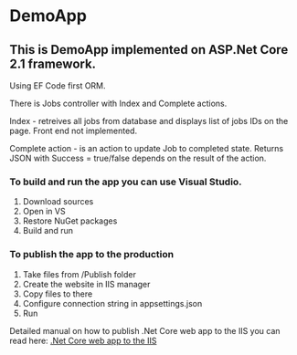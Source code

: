 # DemoApp

## This is DemoApp implemented on ASP.Net Core 2.1 framework.

Using EF Code first ORM.

There is Jobs controller with Index and Complete actions.

Index - retreives all jobs from database and displays list of jobs IDs on the page.
Front end not implemented.

Complete action - is an action to update Job to completed state.
Returns JSON with Success = true/false depends on the result of the action.

### To build and run the app you can use Visual Studio.

1. Download sources
2. Open in VS
3. Restore NuGet packages
5. Build and run

### To publish the app to the production

1. Take files from /Publish folder
2. Create the website in IIS manager
3. Copy files to there
4. Configure connection string in appsettings.json
5. Run

Detailed manual on how to publish .Net Core web app to the IIS you can read here:
[.Net Core web app to the IIS](https://docs.microsoft.com/en-us/aspnet/core/tutorials/publish-to-iis?view=aspnetcore-5.0&tabs=visual-studio)
